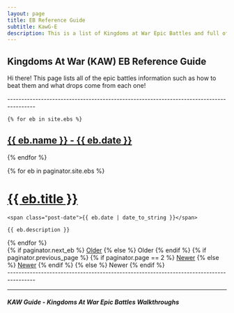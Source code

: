 ```yaml
---
layout: page
title: EB Reference Guide
subtitle: KawG-E
description: This is a list of Kingdoms at War Epic Battles and full of usefule tips and instructions on how to beat them.
---
```

## Kingdoms At War (KAW) EB Reference Guide

<p class="message">
    Hi there! This page lists all of the epic battles information such as how to beat them and what drops come from each one!
</p>

<div class="related">
----------------------------------------------------------------------------------------
    
    {% for eb in site.ebs %}
  <h2>
    <a href="{{ eb.url }}">
      {{ eb.name }} - {{ eb.date }}
    </a>
  </h2>
 
{% endfor %}


 <div class="posts">
  {% for eb in paginator.site.ebs %}
  <div class="post">
    <h1 class="post-title">
      <a href="{{ site.baseurl }}{{ eb.url | remove_first: '/'}}">
        {{ eb.title }}
      </a>
    </h1>

    <span class="post-date">{{ eb.date | date_to_string }}</span>

    {{ eb.description }}
  </div>
  {% endfor %}
</div>

<div class="pagination">
  {% if paginator.next_eb %}
    <a class="pagination-item older" href="{{ site.baseurl }}page{{paginator.next_eb}}">Older</a>
  {% else %}
    <span class="pagination-item older">Older</span>
  {% endif %}
  {% if paginator.previous_page %}
    {% if paginator.page == 2 %}
      <a class="pagination-item newer" href="{{ site.baseurl }}">Newer</a>
    {% else %}
      <a class="pagination-item newer" href="{{ site.baseurl }}page{{paginator.previous_eb}}">Newer</a>
    {% endif %}
  {% else %}
    <span class="pagination-item newer">Newer</span>
  {% endif %}
</div>
----------------------------------------------------------------------------------------
 
----------------------------------------------------------------------------------------
    


</div>

##### KAW Guide - Kingdoms At War Epic Battles Walkthroughs


